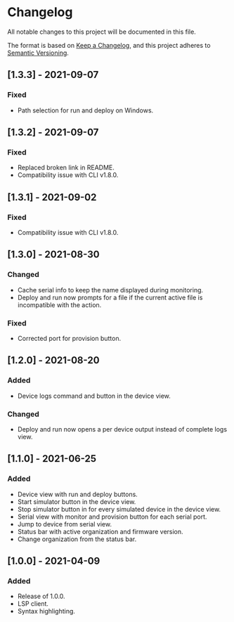 # Changelog
All notable changes to this project will be documented in this file.

The format is based on [Keep a Changelog](https://keepachangelog.com/en/1.0.0/),
and this project adheres to [Semantic Versioning](https://semver.org/spec/v2.0.0.html).

## [1.3.3] - 2021-09-07
### Fixed
- Path selection for run and deploy on Windows.

## [1.3.2] - 2021-09-07
### Fixed
- Replaced broken link in README.
- Compatibility issue with CLI v1.8.0.

## [1.3.1] - 2021-09-02
### Fixed
- Compatibility issue with CLI v1.8.0.

## [1.3.0] - 2021-08-30
### Changed
- Cache serial info to keep the name displayed during monitoring.
- Deploy and run now prompts for a file if the current active file is incompatible with the action.

### Fixed
- Corrected port for provision button.

## [1.2.0] - 2021-08-20
### Added
- Device logs command and button in the device view.
### Changed
- Deploy and run now opens a per device output instead of complete logs view.

## [1.1.0] - 2021-06-25
### Added
- Device view with run and deploy buttons.
- Start simulator button in the device view.
- Stop simulator button in for every simulated device in the device view.
- Serial view with monitor and provision button for each serial port.
- Jump to device from serial view.
- Status bar with active organization and firmware version.
- Change organization from the status bar.

## [1.0.0] - 2021-04-09
### Added
- Release of 1.0.0.
- LSP client.
- Syntax highlighting.
